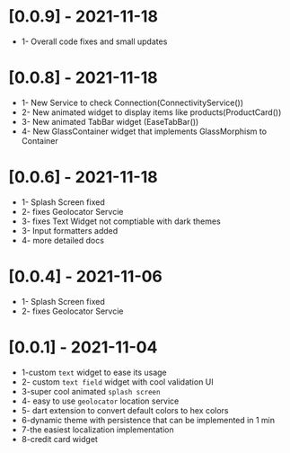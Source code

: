 
# [0.0.9] - 2021-11-18

* 1- Overall code fixes and small updates

# [0.0.8] - 2021-11-18

* 1- New Service to check Connection(ConnectivityService())
* 2- New animated widget to display items like products(ProductCard())  
* 3- New animated TabBar widget (EaseTabBar())
* 4- New GlassContainer widget that implements  GlassMorphism to Container

# [0.0.6] - 2021-11-18

* 1- Splash Screen fixed
* 2- fixes Geolocator Servcie
* 3- fixes Text Widget not comptiable with dark themes
* 3- Input formatters added
* 4- more detailed docs

# [0.0.4] - 2021-11-06

* 1- Splash Screen fixed
* 2- fixes Geolocator Servcie

# [0.0.1] - 2021-11-04

* 1-custom `text` widget to ease its usage
* 2- custom `text field` widget with cool validation UI
* 3-super cool animated `splash screen`
* 4- easy to use `geolocator` location service
* 5- dart extension to convert default colors to hex colors
* 6-dynamic theme with persistence that can be implemented in 1 min
* 7-the easiest localization implementation
* 8-credit card widget
